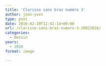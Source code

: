 ```yaml
---
title: 'Clarisse sans bras numéro 3'
author: jean-yves
type: post
date: 2016-02-20T12:42:14+00:00
url: /clarisse-sans-bras-numero-3-20022016/
categories:
  - Dessin
years:
  - 2016
format: image

---
```

